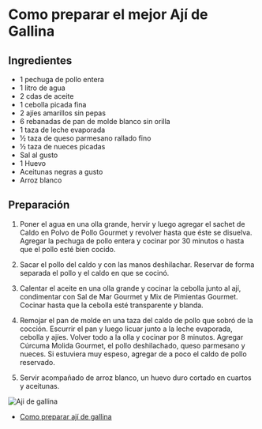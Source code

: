 # Como preparar el mejor Ají de Gallina

## Ingredientes
- 1 pechuga de pollo entera
- 1 litro de agua
- 2 cdas de aceite
- 1 cebolla picada fina
- 2 ajíes amarillos sin pepas
- 6 rebanadas de pan de molde blanco sin orilla
- 1 taza de leche evaporada
- ½ taza de queso parmesano rallado fino
- ½ taza de nueces picadas
- Sal al gusto 
- 1 Huevo
- Aceitunas negras a gusto
- Arroz blanco

## Preparación

1. Poner el agua en una olla grande, hervir y luego agregar el sachet de Caldo en Polvo de Pollo Gourmet y revolver hasta que éste se disuelva.  Agregar la pechuga de pollo entera y cocinar por 30 minutos o hasta que el pollo esté bien cocido.

2. Sacar el pollo del caldo y con las manos deshilachar. Reservar de forma separada el pollo y  el caldo en que se cocinó.

3. Calentar el aceite en una olla grande y cocinar la cebolla junto al ají, condimentar con Sal de Mar Gourmet y Mix de Pimientas Gourmet. Cocinar hasta que la cebolla esté transparente y blanda.

4. Remojar el pan de molde en una taza del caldo de pollo que sobró de la cocción. Escurrir el pan y luego licuar junto a la leche evaporada, cebolla y ajíes.  Volver todo a la olla y cocinar por 8 minutos. Agregar Cúrcuma Molida Gourmet, el pollo deshilachado, queso parmesano y nueces. Si estuviera muy espeso, agregar de a poco el caldo de pollo reservado.

5. Servir acompañado de arroz blanco, un huevo duro cortado en cuartos y aceitunas.

![Aji de gallina](https://www.gourmet.cl/wp-content/uploads/2016/09/AjiGallina3.webp)

- [Como preparar ají de gallina](https://www.youtube.com/watch?si=4xYIAry05UIKvcfH&v=zXwVAyCkPzA&feature=youtu.be)
